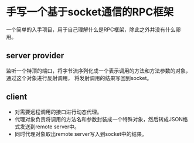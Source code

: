 # 手写一个基于socket通信的RPC框架
一个简单的入手项目，用于自己理解什么是RPC框架，除此之外并没有什么卵用。
## server provider
监听一个特顶的端口，将字节流序列化成一个表示调用的方法和方法参数的对象，通过这个对象进行反射调用，
将发射调用的结果写回到socket。

## client
- 对需要远程调用的接口进行动态代理。
- 代理对象负责将调用的方法名和参数封装成一个特殊对象，然后转成JSON格式发送到remote server中。
- 同时代理对象取出remote server写入到socket中的结果。

